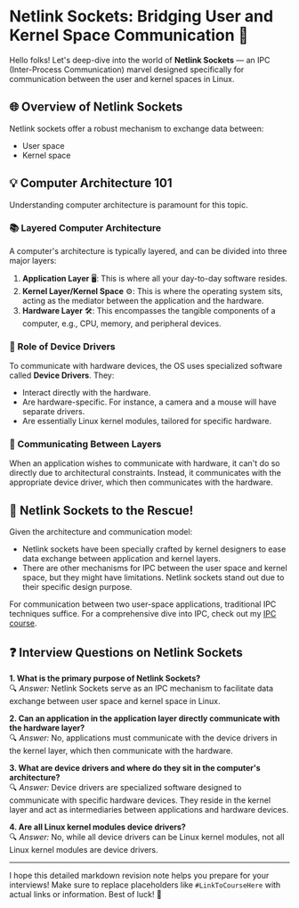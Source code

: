 
# Netlink Sockets: Bridging User and Kernel Space Communication 🚀

Hello folks! Let's deep-dive into the world of **Netlink Sockets** — an IPC (Inter-Process Communication) marvel designed specifically for communication between the user and kernel spaces in Linux.

## 🌐 Overview of Netlink Sockets

Netlink sockets offer a robust mechanism to exchange data between:
- User space
- Kernel space

## 💡 Computer Architecture 101

Understanding computer architecture is paramount for this topic.

### 📚 Layered Computer Architecture

A computer's architecture is typically layered, and can be divided into three major layers:

1. **Application Layer** 🖥️: This is where all your day-to-day software resides.
2. **Kernel Layer/Kernel Space** ⚙️: This is where the operating system sits, acting as the mediator between the application and the hardware.
3. **Hardware Layer** 🛠️: This encompasses the tangible components of a computer, e.g., CPU, memory, and peripheral devices.

### 🤖 Role of Device Drivers

To communicate with hardware devices, the OS uses specialized software called **Device Drivers**. They:
- Interact directly with the hardware.
- Are hardware-specific. For instance, a camera and a mouse will have separate drivers.
- Are essentially Linux kernel modules, tailored for specific hardware.

### 🌉 Communicating Between Layers

When an application wishes to communicate with hardware, it can't do so directly due to architectural constraints. Instead, it communicates with the appropriate device driver, which then communicates with the hardware.

## 🔄 Netlink Sockets to the Rescue!

Given the architecture and communication model:

- Netlink sockets have been specially crafted by kernel designers to ease data exchange between application and kernel layers.
- There are other mechanisms for IPC between the user space and kernel space, but they might have limitations. Netlink sockets stand out due to their specific design purpose.

For communication between two user-space applications, traditional IPC techniques suffice. For a comprehensive dive into IPC, check out my [IPC course](#LinkToCourseHere).

## ❓ Interview Questions on Netlink Sockets

**1. What is the primary purpose of Netlink Sockets?**  
🔍 *Answer:* Netlink Sockets serve as an IPC mechanism to facilitate data exchange between user space and kernel space in Linux.

**2. Can an application in the application layer directly communicate with the hardware layer?**  
🔍 *Answer:* No, applications must communicate with the device drivers in the kernel layer, which then communicate with the hardware.

**3. What are device drivers and where do they sit in the computer's architecture?**  
🔍 *Answer:* Device drivers are specialized software designed to communicate with specific hardware devices. They reside in the kernel layer and act as intermediaries between applications and hardware devices.

**4. Are all Linux kernel modules device drivers?**  
🔍 *Answer:* No, while all device drivers can be Linux kernel modules, not all Linux kernel modules are device drivers.

---

I hope this detailed markdown revision note helps you prepare for your interviews! Make sure to replace placeholders like `#LinkToCourseHere` with actual links or information. Best of luck! 🌟
